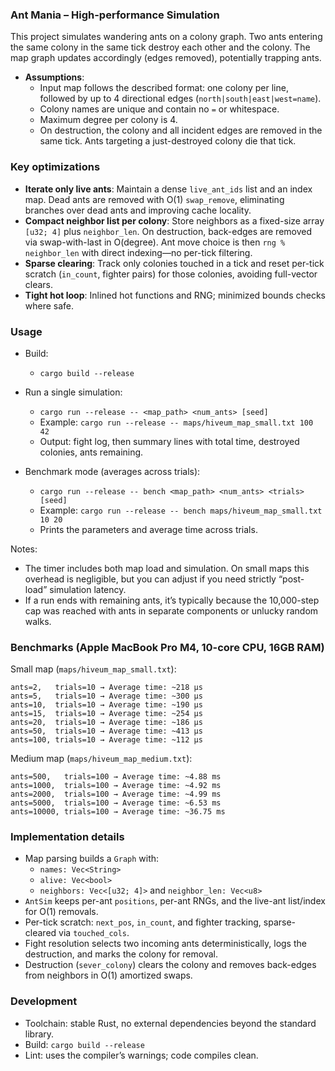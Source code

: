 ### Ant Mania – High-performance Simulation

This project simulates wandering ants on a colony graph. Two ants entering the same colony in the same tick destroy each other and the colony. The map graph updates accordingly (edges removed), potentially trapping ants.

- **Assumptions**:
  - Input map follows the described format: one colony per line, followed by up to 4 directional edges (`north|south|east|west=name`).
  - Colony names are unique and contain no `=` or whitespace.
  - Maximum degree per colony is 4.
  - On destruction, the colony and all incident edges are removed in the same tick. Ants targeting a just-destroyed colony die that tick.

### Key optimizations

- **Iterate only live ants**: Maintain a dense `live_ant_ids` list and an index map. Dead ants are removed with O(1) `swap_remove`, eliminating branches over dead ants and improving cache locality.
- **Compact neighbor list per colony**: Store neighbors as a fixed-size array `[u32; 4]` plus `neighbor_len`. On destruction, back-edges are removed via swap-with-last in O(degree). Ant move choice is then `rng % neighbor_len` with direct indexing—no per-tick filtering.
- **Sparse clearing**: Track only colonies touched in a tick and reset per-tick scratch (`in_count`, fighter pairs) for those colonies, avoiding full-vector clears.
- **Tight hot loop**: Inlined hot functions and RNG; minimized bounds checks where safe.

### Usage

- Build:
  - `cargo build --release`

- Run a single simulation:
  - `cargo run --release -- <map_path> <num_ants> [seed]`
  - Example: `cargo run --release -- maps/hiveum_map_small.txt 100 42`
  - Output: fight log, then summary lines with total time, destroyed colonies, ants remaining.

- Benchmark mode (averages across trials):
  - `cargo run --release -- bench <map_path> <num_ants> <trials> [seed]`
  - Example: `cargo run --release -- bench maps/hiveum_map_small.txt 10 20`
  - Prints the parameters and average time across trials.

Notes:
- The timer includes both map load and simulation. On small maps this overhead is negligible, but you can adjust if you need strictly “post-load” simulation latency.
- If a run ends with remaining ants, it’s typically because the 10,000-step cap was reached with ants in separate components or unlucky random walks.

### Benchmarks (Apple MacBook Pro M4, 10-core CPU, 16GB RAM)

Small map (`maps/hiveum_map_small.txt`):

```
ants=2,   trials=10 → Average time: ~218 µs
ants=5,   trials=10 → Average time: ~300 µs
ants=10,  trials=10 → Average time: ~190 µs
ants=15,  trials=10 → Average time: ~254 µs
ants=20,  trials=10 → Average time: ~186 µs
ants=50,  trials=10 → Average time: ~413 µs
ants=100, trials=10 → Average time: ~112 µs
```

Medium map (`maps/hiveum_map_medium.txt`):

```
ants=500,   trials=100 → Average time: ~4.88 ms
ants=1000,  trials=100 → Average time: ~4.92 ms
ants=2000,  trials=100 → Average time: ~4.99 ms
ants=5000,  trials=100 → Average time: ~6.53 ms
ants=10000, trials=100 → Average time: ~36.75 ms
```

### Implementation details

- Map parsing builds a `Graph` with:
  - `names: Vec<String>`
  - `alive: Vec<bool>`
  - `neighbors: Vec<[u32; 4]>` and `neighbor_len: Vec<u8>`
- `AntSim` keeps per-ant `positions`, per-ant RNGs, and the live-ant list/index for O(1) removals.
- Per-tick scratch: `next_pos`, `in_count`, and fighter tracking, sparse-cleared via `touched_cols`.
- Fight resolution selects two incoming ants deterministically, logs the destruction, and marks the colony for removal.
- Destruction (`sever_colony`) clears the colony and removes back-edges from neighbors in O(1) amortized swaps.

### Development

- Toolchain: stable Rust, no external dependencies beyond the standard library.
- Build: `cargo build --release`
- Lint: uses the compiler’s warnings; code compiles clean.

